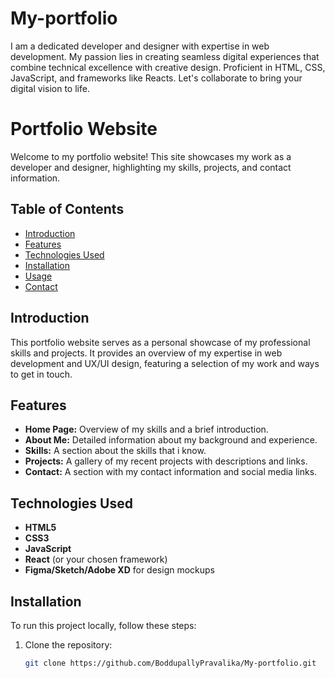 # My-portfolio
I am a dedicated developer and designer with expertise in web development. My passion lies in creating seamless digital experiences that combine technical excellence with creative design. Proficient in HTML, CSS, JavaScript, and frameworks like Reacts. Let's collaborate to bring your digital vision to life.
# Portfolio Website

Welcome to my portfolio website! This site showcases my work as a developer and designer, highlighting my skills, projects, and contact information.

## Table of Contents

- [Introduction](#introduction)
- [Features](#features)
- [Technologies Used](#technologies-used)
- [Installation](#installation)
- [Usage](#usage)
- [Contact](#contact)

## Introduction

This portfolio website serves as a personal showcase of my professional skills and projects. It provides an overview of my expertise in web development and UX/UI design, featuring a selection of my work and ways to get in touch.

## Features

- **Home Page:** Overview of my skills and a brief introduction.
- **About Me:** Detailed information about my background and experience.
- **Skills:** A section about the skills that i know.
- **Projects:** A gallery of my recent projects with descriptions and links.
- **Contact:** A section with my contact information and social media links.

## Technologies Used

- **HTML5**
- **CSS3**
- **JavaScript**
- **React** (or your chosen framework)
- **Figma/Sketch/Adobe XD** for design mockups

## Installation

To run this project locally, follow these steps:

1. Clone the repository:
   ```bash
   git clone https://github.com/BoddupallyPravalika/My-portfolio.git

